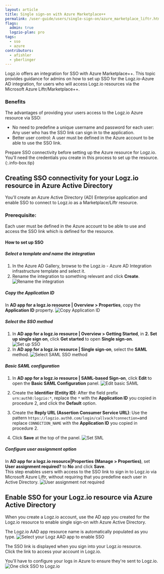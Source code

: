```yaml
---
layout: article
title: Single sign-on with Azure Marketplace++
permalink: /user-guide/users/single-sign-on/azure_marketplace_liftr.html
flags:
  admin: true
  logzio-plan: pro
tags:
  - sso
  - azure
contributors:
  - afishler
  - yberlinger
---
```


Logz.io offers an integration for SSO with Azure Marketplace++. 
This topic provides guidance for admins on how to set up SSO for the Logz.io-Azure AD integration, for users who will access Logz.io resources via the Microsoft Azure Liftr/Marketplace++.

### Benefits
The advantages of providing your users access to the Logz.io Azure resource via SSO: 

+ No need to predefine a unique username and password for each user: Any user who has the SSO link can sign in to the application.
+ Better user control: A user must be defined in the Azure account to be able to use the SSO link.

<!-- info-box-start:info -->
Prepare SSO connectivity before setting up the Azure resource for Logz.io. You'll need the credentials you create in this process to set up the resource. 
{:.info-box.tip}
<!-- info-box-end -->


## Creating SSO connectivity for your Logz.io resource in Azure Active Directory 

You'll create an Azure Active Directory (AD) Enterprise application and enable SSO to connect to Logz.io as a Marketplace/Liftr resource. 

### Prerequisite: 
Each user must be defined in the Azure account to be able to use and access the SSO link which is defined for the resource.

#### How to set up SSO

<div class="tasklist">

##### Select a template and name the integration

1. In the Azure AD Gallery, browse to the Logz.io - Azure AD Integration infrastructure template and select it.
2. Rename the integration to something relevant and click **Create**.
![Rename the integration](https://dytvr9ot2sszz.cloudfront.net/logz-docs/sso-providers/azure/liftr-rename_logzio-ad_integration.png)

##### Copy the Application ID

In **AD app for a logz.io resource | Overview > Properties**, copy the **Application ID** property.
![Copy Application ID](https://dytvr9ot2sszz.cloudfront.net/logz-docs/sso-providers/azure/liftr-copy_application_id2.png)

##### Select the SSO method

1. In  **AD app for a logz.io resource | Overview > Getting Started**, in **2. Set up single sign on**, click **Get started** to open **Single sign-on**.
![Set up SSO](https://dytvr9ot2sszz.cloudfront.net/logz-docs/sso-providers/azure/liftr-set-up_sso.png)
2. In **AD app for a logz.io resource | Single sign-on**, select the **SAML** method.
![Select SAML SSO method](https://dytvr9ot2sszz.cloudfront.net/logz-docs/sso-providers/azure/liftr-select_saml.png)

##### Basic SAML configuration   

1. In **AD app for a logz.io resource | SAML-based Sign-on**, click **Edit** to open the **Basic SAML Configuration** panel.
![Edit basic SAML](https://dytvr9ot2sszz.cloudfront.net/logz-docs/sso-providers/azure/liftr-edit_basic_saml.png)

2. Create the **Identifier (Entity ID)**: After the field prefix `urn:auth0:logzio:*`, replace the `*` with the **Application ID** you copied in procedure 2, and click the **Default** option. 

3. Create the **Reply URL (Assertion Consumer Service URL)**: Use the pattern `https://logzio.auth0.com/login/callvack?connection=`and  replace `CONNECTION_NAME` with the **Application ID** you copied in procedure 2.

3. Click **Save** at the top of the panel.
![Set SML](https://dytvr9ot2sszz.cloudfront.net/logz-docs/sso-providers/azure/liftr-basic-saml-config.png)

##### Configure user assignment option    

In **AD app for a logz.io resource|Properties  (Manage > Properties)**, set **User assignment required?** to **No** and click **Save**.  
This step enables users with access to the SSO link to sign in to Logz.io via Microsoft Azure Liftr, without requiring that you predefine each user in Active Directory.
![User assignment not required](https://dytvr9ot2sszz.cloudfront.net/logz-docs/sso-providers/azure/liftr-user-assignment-required-no.png)

</div>

## Enable SSO for your Logz.io resource via Azure Active Directory

When you create a Logz.io account, use the AD app you created for the Logz.io resource to enable single sign-on with Azure Active Directory.  

The Logz.io AAD app resource name is automatically populated as you type.
![Select your Logz AAD app to enable SSO](https://dytvr9ot2sszz.cloudfront.net/logz-docs/sso-providers/azure/liftr-select-logz-aad-app.png)


The SSO link is displayed when you sign into your Logz.io resource. <br>
Click the link to access your account in Logz.io. 

You'll have to configure your logs in Azure to ensure they're sent to Logz.io.
![One click SSO to Logz.io](https://dytvr9ot2sszz.cloudfront.net/logz-docs/sso-providers/azure/liftr-logzio-sso-link.png)
